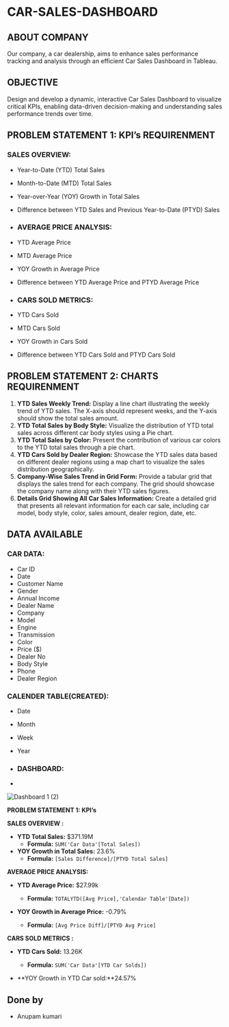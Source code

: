 # CAR-SALES-DASHBOARD

## ABOUT COMPANY
Our company, a car dealership, aims to enhance sales performance tracking and analysis through an efficient Car Sales Dashboard in Tableau.

## OBJECTIVE
Design and develop a dynamic, interactive Car Sales Dashboard to visualize critical KPIs, enabling data-driven decision-making and understanding sales performance trends over time.

## PROBLEM STATEMENT 1: KPI’s  REQUIRENMENT
### SALES OVERVIEW: 
- Year-to-Date (YTD) Total Sales
- Month-to-Date (MTD) Total Sales
- Year-over-Year (YOY) Growth in Total Sales
- Difference between YTD Sales and Previous Year-to-Date (PTYD) Sales

- ### AVERAGE PRICE ANALYSIS:
- YTD Average Price
- MTD Average Price
- YOY Growth in Average Price
- Difference between YTD Average Price and PTYD Average Price

- ### CARS SOLD METRICS:
- YTD Cars Sold
- MTD Cars Sold
- YOY Growth in Cars Sold
- Difference between YTD Cars Sold and PTYD Cars Sold

## PROBLEM STATEMENT 2: CHARTS REQUIRENMENT
1. **YTD Sales Weekly Trend:** Display a line chart illustrating the weekly trend of YTD sales. The X-axis should represent weeks, and the Y-axis should show the total sales amount.
2. **YTD Total Sales by Body Style:** Visualize the distribution of YTD total sales across different car body styles using a Pie chart.
3. **YTD Total Sales by Color:** Present the contribution of various car colors to the YTD total sales through a pie chart.
4. **YTD Cars Sold by Dealer Region:** Showcase the YTD sales data based on different dealer regions using a map chart to visualize the sales distribution geographically.
5. **Company-Wise Sales Trend in Grid Form:** Provide a tabular grid that displays the sales trend for each company. The grid should showcase the company name along with their YTD sales figures.
6. **Details Grid Showing All Car Sales Information:** Create a detailed grid that presents all relevant information for each car sale, including car model, body style, color, sales amount, dealer region, date, etc.

## DATA AVAILABLE
### CAR DATA:
- Car ID
- Date
- Customer Name
- Gender
- Annual Income
- Dealer Name
- Company
- Model
- Engine
- Transmission
- Color
- Price ($)
- Dealer No
- Body Style
- Phone
- Dealer Region


###  CALENDER TABLE(CREATED): 
- Date
- Month
- Week
- Year

- ###  DASHBOARD:
- 
![Dashboard 1 (2)](https://github.com/AnupamkumariAkr/Car-Sales-Dashboard/assets/157566167/fdd317c4-e987-45e6-81d0-96a5ec380785)


**PROBLEM STATEMENT 1: KPI’s**

**SALES OVERVIEW :**
- **YTD Total Sales:** $371.19M
    - **Formula:** `SUM('Car Data'[Total Sales])`
- **YOY Growth in Total Sales:** 23.6%
    - **Formula:** `[Sales Difference]/[PTYD Total Sales]`


**AVERAGE PRICE ANALYSIS:**
- **YTD Average Price:** $27.99k
    - **Formula:** `TOTALYTD([Avg Price],'Calendar Table'[Date])`

- **YOY Growth in Average Price:** -0.79%
    - **Formula:** `[Avg Price Diff]/[PTYD Avg Price]`



**CARS SOLD METRICS :**
- **YTD Cars Sold:** 13.26K
    - **Formula:** `SUM('Car Data'[YTD Car Solds])`

- **YOY Growth in YTD Car sold:**24.57%




 ## Done by
   - Anupam kumari
